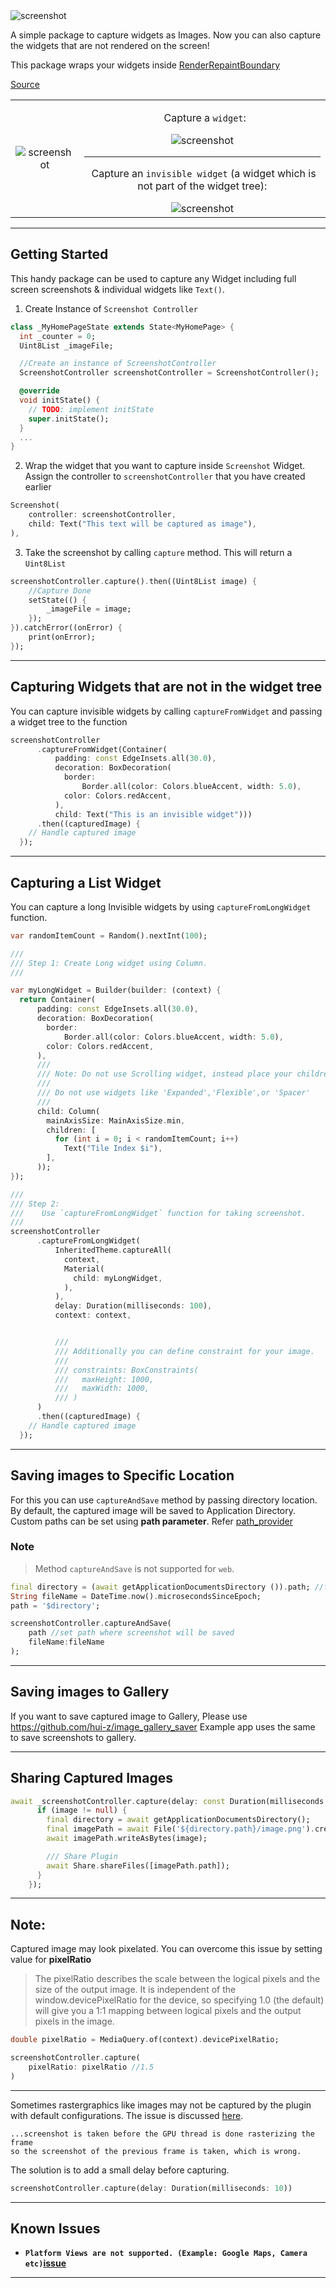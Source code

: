  <img src="https://github.com/SachinGanesh/screenshot/raw/master/assets/sc.png" alt="screenshot"/>

A simple package to capture widgets as Images. Now you can also capture the widgets that are not rendered on the screen!

This package wraps your widgets inside [RenderRepaintBoundary](https://api.flutter.dev/flutter/rendering/RenderRepaintBoundary-class.html)


[Source](https://stackoverflow.com/a/51118088)

| | | 
| :---: | :---: |
|<img src="https://github.com/SachinGanesh/screenshot/raw/master/assets/screenshot.gif" alt="screenshot"/>|<p>&nbsp; Capture a `widget`:</p><img src="https://github.com/SachinGanesh/screenshot/raw/master/assets/code1.png" alt="screenshot"/><hr><p>&nbsp;Capture an `invisible widget` (a widget which is not part of the widget tree):</p><img src="https://github.com/SachinGanesh/screenshot/raw/master/assets/code2.png" alt="screenshot"/>|

---
## Getting Started

This handy package can be used to capture any Widget including full screen screenshots & individual widgets like `Text()`.

1) Create Instance of `Screenshot Controller`

```dart
class _MyHomePageState extends State<MyHomePage> {
  int _counter = 0;
  Uint8List _imageFile;

  //Create an instance of ScreenshotController
  ScreenshotController screenshotController = ScreenshotController(); 

  @override
  void initState() {
    // TODO: implement initState
    super.initState();
  }
  ...
}
```
2) Wrap the widget that you want to capture inside `Screenshot` Widget. Assign the controller to `screenshotController` that you have created earlier

```dart
Screenshot(
    controller: screenshotController,
    child: Text("This text will be captured as image"),
),
```

3) Take the screenshot by calling `capture` method. This will return a `Uint8List`

```dart
screenshotController.capture().then((Uint8List image) {
    //Capture Done
    setState(() {
        _imageFile = image;
    });
}).catchError((onError) {
    print(onError);
});
```
---
## Capturing Widgets that are not in the widget tree

You can capture invisible widgets by calling `captureFromWidget` and passing a widget tree to the function

```dart
screenshotController
      .captureFromWidget(Container(
          padding: const EdgeInsets.all(30.0),
          decoration: BoxDecoration(
            border:
                Border.all(color: Colors.blueAccent, width: 5.0),
            color: Colors.redAccent,
          ),
          child: Text("This is an invisible widget")))
      .then((capturedImage) {
    // Handle captured image
  });

```

---

## Capturing a List Widget

You can capture a long Invisible widgets by using `captureFromLongWidget` function.



```dart
var randomItemCount = Random().nextInt(100);

///
/// Step 1: Create Long widget using Column.
///

var myLongWidget = Builder(builder: (context) {
  return Container(
      padding: const EdgeInsets.all(30.0),
      decoration: BoxDecoration(
        border:
            Border.all(color: Colors.blueAccent, width: 5.0),
        color: Colors.redAccent,
      ),
      ///
      /// Note: Do not use Scrolling widget, instead place your children in Column. 
      ///  
      /// Do not use widgets like 'Expanded','Flexible',or 'Spacer'
      ///
      child: Column(
        mainAxisSize: MainAxisSize.min,
        children: [
          for (int i = 0; i < randomItemCount; i++)
            Text("Tile Index $i"),
        ],
      ));
});

///
/// Step 2: 
///    Use `captureFromLongWidget` function for taking screenshot.
///
screenshotController
      .captureFromLongWidget(
          InheritedTheme.captureAll(
            context, 
            Material(
              child: myLongWidget,
            ),
          ),
          delay: Duration(milliseconds: 100),
          context: context,


          ///
          /// Additionally you can define constraint for your image.
          ///
          /// constraints: BoxConstraints(
          ///   maxHeight: 1000,
          ///   maxWidth: 1000,
          /// )
      )
      .then((capturedImage) {
    // Handle captured image
  });

```


---
## Saving images to Specific Location
For this you can use `captureAndSave` method by passing directory location. By default, the captured image will be saved to Application Directory. Custom paths can be set using **path parameter**. Refer [path_provider](https://pub.dartlang.org/packages/path_provider)

### Note

>Method `captureAndSave` is not supported for `web`. 


```dart
final directory = (await getApplicationDocumentsDirectory ()).path; //from path_provide package
String fileName = DateTime.now().microsecondsSinceEpoch;
path = '$directory';

screenshotController.captureAndSave(
    path //set path where screenshot will be saved
    fileName:fileName 
);
```
---
## Saving images to Gallery
If you want to save captured image to Gallery, Please use https://github.com/hui-z/image_gallery_saver
Example app uses the same to save screenshots to gallery.

---

## Sharing Captured Images 

```dart
await _screenshotController.capture(delay: const Duration(milliseconds: 10)).then((Uint8List image) async {
      if (image != null) {
        final directory = await getApplicationDocumentsDirectory();
        final imagePath = await File('${directory.path}/image.png').create();
        await imagePath.writeAsBytes(image);

        /// Share Plugin
        await Share.shareFiles([imagePath.path]);
      }
    });
```

---
## Note:
Captured image may look pixelated. You can overcome this issue by setting value for **pixelRatio** 

>The pixelRatio describes the scale between the logical pixels and the size of the output image. It is independent of the window.devicePixelRatio for the device, so specifying 1.0 (the default) will give you a 1:1 mapping between logical pixels and the output pixels in the image.


```dart
double pixelRatio = MediaQuery.of(context).devicePixelRatio;

screenshotController.capture(
    pixelRatio: pixelRatio //1.5
)
```
---
Sometimes rastergraphics like images may not be captured by the plugin with default configurations. The issue is discussed [here](https://api.flutter.dev/flutter/flutter_driver/FlutterDriver/screenshot.html). 

```
...screenshot is taken before the GPU thread is done rasterizing the frame 
so the screenshot of the previous frame is taken, which is wrong.
```

The solution is to add a small delay before capturing. 

```dart
screenshotController.capture(delay: Duration(milliseconds: 10))
```
---
## Known Issues
- **`Platform Views are not supported. (Example: Google Maps, Camera etc)`[issue](https://github.com/flutter/flutter/issues/83856)**
---
